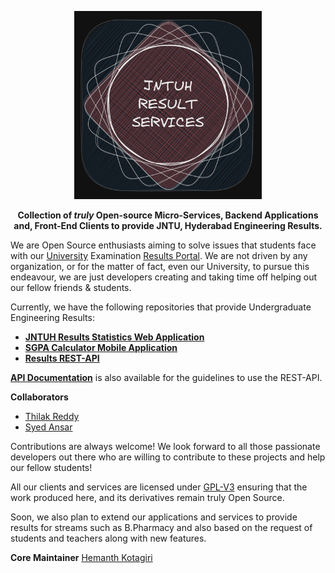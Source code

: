 

<p align='center'>
 <img width=300 src="logo.png" alt="">
</p>



<p align='center'>
 <b>
   Collection of <i>truly</i> Open-source Micro-Services, Backend Applications and,
   Front-End Clients to provide JNTU, Hyderabad Engineering Results.
 </b>
</p>

We are Open Source enthusiasts aiming to solve issues that students face with
our [University](https://jntuh.ac.in/) Examination [Results
Portal](https://results.jntuh.ac.in/). We are not driven by any organization, or for
the matter of fact, even our University, to pursue this endeavour, we are just
developers creating and taking time off helping out our fellow friends &
students.

Currently, we have the following repositories that provide Undergraduate
Engineering Results:

- **[JNTUH Results Statistics Web Application](https://github.com/jntuh-results-services/jntuh-results-stats)**
- **[SGPA Calculator Mobile Application](https://github.com/jntuh-results-services/sgpa-calculator)**
- **[Results REST-API](https://github.com/jntuh-results-services/sgpa-rest-api)**

**[API
Documentation](https://hemanthk.me/sgpa-rest-api-docs/)**
is also available for the guidelines to use the REST-API.

**Collaborators**

- [Thilak Reddy](https://github.com/ThilakReddyy)
- [Syed Ansar](https://github.com/Syed-Ansar)

Contributions are always welcome! We look forward to all those passionate
developers out there who are willing to contribute to these projects and help
our fellow students!

<!-- TODO: Add Contribution Guidelines here -->

All our clients and services are licensed under
[GPL-V3](https://www.gnu.org/licenses/gpl-3.0.en.html) ensuring that the work
produced here, and its derivatives remain truly Open Source.

Soon, we also plan to extend our applications and services to provide results
for streams such as B.Pharmacy and also based on the request of students and
teachers along with new features.

**Core Maintainer** [Hemanth Kotagiri](https://github.com/hemanth-kotagiri)
